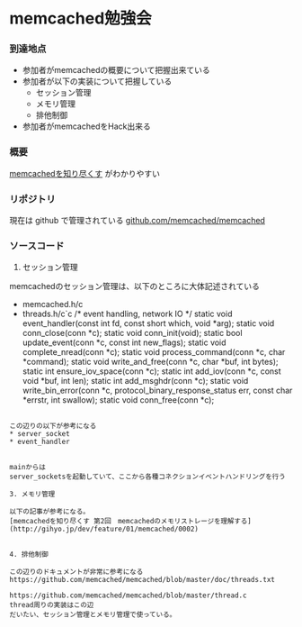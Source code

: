 # memcached勉強会

### 到達地点
* 参加者がmemcachedの概要について把握出来ている
* 参加者が以下の実装について把握している
	* セッション管理
	* メモリ管理
	* 排他制御
* 参加者がmemcachedをHack出来る

### 概要
[memcachedを知り尽くす](http://gihyo.jp/dev/feature/01/memcached/0001) がわかりやすい

### リポジトリ
現在は github で管理されている
[github.com/memcached/memcached](https://github.com/memcached/memcached)

 
### ソースコード
1. セッション管理

memcachedのセッション管理は、以下のところに大体記述されている
* memcached.h/c
* threads.h/c`c
/* event handling, network IO */
static void event_handler(const int fd, const short which, void *arg);
static void conn_close(conn *c);
static void conn_init(void);
static bool update_event(conn *c, const int new_flags);
static void complete_nread(conn *c);
static void process_command(conn *c, char *command);
static void write_and_free(conn *c, char *buf, int bytes);
static int ensure_iov_space(conn *c);
static int add_iov(conn *c, const void *buf, int len);
static int add_msghdr(conn *c);
static void write_bin_error(conn *c, protocol_binary_response_status err,
                            const char *errstr, int swallow);
static void conn_free(conn *c);
```

この辺りの以下が参考になる
* server_socket
* event_handler


mainからは
server_socketsを起動していて、ここから各種コネクションイベントハンドリングを行う

3. メモリ管理

以下の記事が参考になる。
[memcachedを知り尽くす 第2回　memcachedのメモリストレージを理解する](http://gihyo.jp/dev/feature/01/memcached/0002) 


4. 排他制御

この辺りのドキュメントが非常に参考になる
https://github.com/memcached/memcached/blob/master/doc/threads.txt

https://github.com/memcached/memcached/blob/master/thread.c
thread周りの実装はこの辺
だいたい、セッション管理とメモリ管理で使っている。

